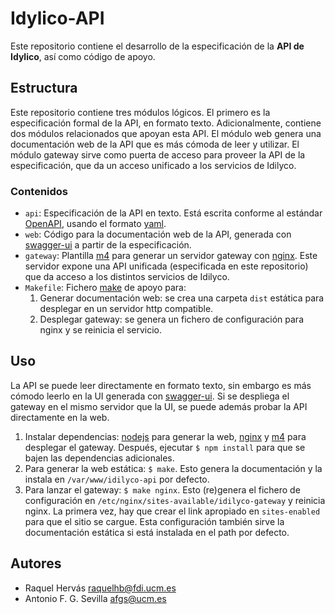 # Idylico-API

Este repositorio contiene el desarrollo de la especificación de la **API de
Idylico**, así como código de apoyo.

## Estructura

Este repositorio contiene tres módulos lógicos. El primero es la especificación
formal de la API, en formato texto. Adicionalmente, contiene dos módulos
relacionados que apoyan esta API. El módulo web genera una documentación web de
la API que es más cómoda de leer y utilizar. El módulo gateway sirve como puerta
de acceso para proveer la API de la especificación, que da un acceso unificado a
los servicios de Idilyco.

### Contenidos

- `api`: Especificación de la API en texto. Está escrita conforme al estándar
  [OpenAPI], usando el formato [yaml].
- `web`: Código para la documentación web de la API, generada con [swagger-ui] a
  partir de la especificación.
- `gateway`: Plantilla [m4] para generar un servidor gateway con [nginx]. Este
  servidor expone una API unificada (especificada en este repositorio) que da
  acceso a los distintos servicios de Idilyco.
- `Makefile`: Fichero [make] de apoyo para:
  1. Generar documentación web: se crea una carpeta `dist` estática para
     desplegar en un servidor http compatible.
  2. Desplegar gateway: se genera un fichero de configuración para nginx y se
     reinicia el servicio.

## Uso

La API se puede leer directamente en formato texto, sin embargo es más cómodo
leerlo en la UI generada con [swagger-ui]. Si se despliega el gateway en el
mismo servidor que la UI, se puede además probar la API directamente en la web.

1. Instalar dependencias: [nodejs] para generar la web, [nginx] y [m4] para
   desplegar el gateway. Después, ejecutar `$ npm install` para que se bajen las
   dependencias adicionales.
2. Para generar la web estática: `$ make`. Esto genera la documentación y la
   instala en `/var/www/idilyco-api` por defecto.
3. Para lanzar el gateway: `$ make nginx`. Esto (re)genera el fichero de
   configuración en `/etc/nginx/sites-available/idilyco-gateway` y reinicia
   nginx. La primera vez, hay que crear el link apropiado en `sites-enabled`
   para que el sitio se cargue. Esta configuración también sirve la
   documentación estática si está instalada en el path por defecto.

## Autores

- Raquel Hervás <raquelhb@fdi.ucm.es>
- Antonio F. G. Sevilla <afgs@ucm.es>

[OpenAPI]: https://github.com/OAI/OpenAPI-Specification
[yaml]: http://yaml.org/
[swagger-ui]: https://swagger.io/tools/swagger-ui/
[m4]: https://www.gnu.org/software/m4/manual/m4.html
[nginx]: https://nginx.org/
[Make]: https://www.gnu.org/software/make/
[nodejs]: https://nodejs.org/en/
